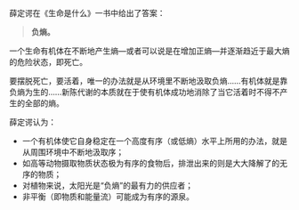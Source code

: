薛定谔在《生命是什么》一书中给出了答案：

> **负熵。**

一个生命有机体在不断地产生熵—或者可以说是在增加正熵—并逐渐趋近于最大熵的危险状态，即死亡。

要摆脱死亡，要活着，唯一的办法就是从环境里不断地汲取负熵……有机体就是靠负熵为生的……新陈代谢的本质就在于使有机体成功地消除了当它活着时不得不产生的全部的熵。

薛定谔认为：

- 一个有机体使它自身稳定在一个高度有序（或低熵）水平上所用的办法，就是从周围环境中不断地汲取序；
- 如高等动物摄取物质状态极为有序的食物后，排泄出来的则是大大降解了的无序的物质；
- 对植物来说，太阳光是“负熵”的最有力的供应者；
- 非平衡（即物质和能量流）可能成为有序的源泉。